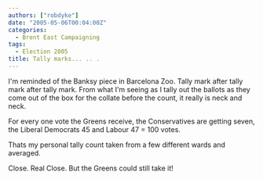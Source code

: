 ```yaml
---
authors: ["robdyke"]
date: "2005-05-06T00:04:00Z"
categories:
  - Brent East Campaigning
tags:
  - Election 2005
title: Tally marks... .. .
---
```

I'm reminded of the Banksy piece in Barcelona Zoo. Tally mark after tally mark after tally mark. From what I'm seeing as I tally out the ballots as they come out of the box for the collate before the count, it really is neck and neck.

For every one vote the Greens receive, the Conservatives are getting seven, the Liberal Democrats 45 and Labour 47 = 100 votes.

Thats my personal tally count taken from a few different wards and averaged.

Close. Real Close. But the Greens could still take it!
